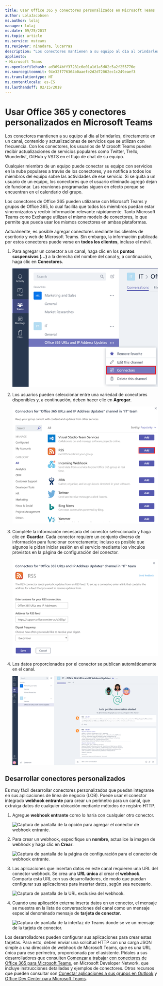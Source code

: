 ```yaml
---
title: Usar Office 365 y conectores personalizados en Microsoft Teams
author: LolaJacobsen
ms.author: lolaj
manager: lolaj
ms.date: 09/25/2017
ms.topic: article
ms.service: msteams
ms.reviewer: ninadara, lucarras
description: "Los conectores mantienen a su equipo al día al brindarles, directamente en un canal, contenido y actualizaciones de servicios que se utilizan con frecuencia."
appliesto:
- Microsoft Teams
ms.openlocfilehash: ad3694bff37281c6e01a1d1a5d02c5a2f255776e
ms.sourcegitcommit: 94e32f776364b0aaefe2d2d72062ec1c249eaef3
ms.translationtype: HT
ms.contentlocale: es-ES
ms.lasthandoff: 02/15/2018
---
```

<a name="use-office-365-and-custom-connectors-in-microsoft-teams"></a>Usar Office 365 y conectores personalizados en Microsoft Teams
=======================================================

Los conectores mantienen a su equipo al día al brindarles, directamente en un canal, contenido y actualizaciones de servicios que se utilizan con frecuencia. Con los conectores, los usuarios de Microsoft Teams pueden recibir actualizaciones de servicios populares como Twitter, Trello, Wunderlist, GitHub y VSTS en el flujo de chat de su equipo.

Cualquier miembro de un equipo puede conectar su equipo con servicios en la nube populares a través de los conectores, y se notifica a todos los miembros del equipo sobre las actividades de ese servicio. Si se quita a un usuario de un equipo, los conectores que el usuario eliminado agregó dejan de funcionar. Las reuniones programadas siguen en efecto porque se encuentran en el calendario del grupo.

Los conectores de Office 365 pueden utilizarse con Microsoft Teams y grupos de Office 365, lo cual facilita que todos los miembros puedan estar sincronizados y recibir información relevante rápidamente. Tanto Microsoft Teams como Exchange utilizan el mismo modelo de conectores, lo que permite que pueda usar los mismos conectores en ambas plataformas.

Actualmente, es posible agregar conectores mediante los clientes de escritorio y web de Microsoft Teams. Sin embargo, la información publicada por estos conectores puede verse en **todos los clientes**, incluso el móvil.

1.  Para agregar un conector a un canal, haga clic en los **puntos suspensivos (...)** a la derecha del nombre del canal y, a continuación, haga clic en **Conectores**.

    ![Captura de pantalla de la interfaz de Teams con un nombre de canal seleccionado y la opción Conectores seleccionada.](media/Use_Office_365_and_custom_connectors_in_Microsoft_Teams_image1.png)

2.  Los usuarios pueden seleccionar entre una variedad de conectores disponibles y, a continuación, deben hacer clic en **Agregar**.

    ![Captura de pantalla del cuadro de diálogo Conectores donde se ven los conectores disponibles que se van a agregar.](media/Use_Office_365_and_custom_connectors_in_Microsoft_Teams_image2.png)

3.  Complete la información necesaria del conector seleccionado y haga clic en **Guardar**. Cada conector requiere un conjunto diverso de información para funcionar correctamente; incluso es posible que algunos le pidan iniciar sesión en el servicio mediante los vínculos provistos en la página de configuración del conector.

    ![Captura de pantalla de la página de configuración para el conector de RSS.](media/Use_Office_365_and_custom_connectors_in_Microsoft_Teams_image3.png)

4.  Los datos proporcionados por el conector se publican automáticamente en el canal.

    ![Captura de pantalla de la interfaz de Teams donde se ve una conversación en un canal.](media/Use_Office_365_and_custom_connectors_in_Microsoft_Teams_image4.png)

<a name="develop-custom-connectors"></a>Desarrollar conectores personalizados
-----------------------------

Es muy fácil desarrollar conectores personalizados que puedan integrarse en sus aplicaciones de línea de negocio (LOB). Puede usar el conector integrado **webhook entrante** para crear un perímetro para un canal, que extraiga datos de cualquier ubicación mediante métodos de registro HTTP.

1.  Agregue **webhook entrante** como lo haría con cualquier otro conector.

    ![Captura de pantalla de la opción para agregar el conector de webhook entrante.](media/Use_Office_365_and_custom_connectors_in_Microsoft_Teams_image5.png)

2.  Para crear un webhook, especifique un **nombre**, actualice la imagen de webhook y haga clic en **Crear**.

    ![Captura de pantalla de la página de configuración para el conector de webhook entrante. ](media/Use_Office_365_and_custom_connectors_in_Microsoft_Teams_image6.png)

3.  Las aplicaciones que insertan datos en este canal requieren una URL del conector webhook. Se crea una **URL única** al crear el **webhook**. Comparta esta URL con sus desarrolladores, de modo que puedan configurar sus aplicaciones para insertar datos, según sea necesario.

    ![Captura de pantalla de la URL exclusiva del webhook.](media/Use_Office_365_and_custom_connectors_in_Microsoft_Teams_image7.png)

4.  Cuando una aplicación externa inserta datos en un conector, el mensaje se muestra en la lista de conversaciones del canal como un mensaje especial denominado mensaje de **tarjeta de conector**.

    ![Captura de pantalla de la interfaz de Teams donde se ve un mensaje de la tarjeta de conector.](media/Use_Office_365_and_custom_connectors_in_Microsoft_Teams_image8.png)

Los desarrolladores pueden configurar sus aplicaciones para crear estas tarjetas. Para esto, deben enviar una solicitud HTTP con una carga JSON simple a una dirección de webhook de Microsoft Teams, que es una URL única para ese perímetro, proporcionada por el asistente. Pídales a sus desarrolladores que consulten [Comenzar a trabajar con conectores de Office 365 para Microsoft Teams](https://go.microsoft.com/fwlink/?linkid=855783), en Microsoft Developer Network, que incluye instrucciones detalladas y ejemplos de conectores. Otros recursos que pueden consultar son [Conectar aplicaciones a sus grupos en Outlook](https://support.office.com/article/Connect-apps-to-your-groups-in-Outlook-ed0ce547-038f-4902-b9b3-9e518ae6fbab) y [Office Dev Center para Microsoft Teams](https://go.microsoft.com/fwlink/?linkid=855784).
